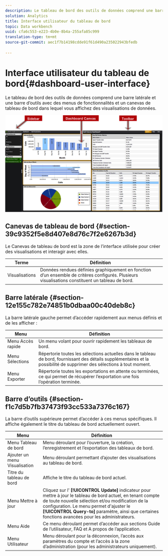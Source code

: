 ```yaml
---
description: Le tableau de bord des outils de données comprend une barre latérale et une barre d’outils avec des menus de fonctionnalités et un canevas de tableau de bord dans lequel vous affichez des visualisations de données.
solution: Analytics
title: Interface utilisateur du tableau de bord
topic: Data workbench
uuid: cfa6c553-e223-4b0e-8b4a-255afa85c999
translation-type: tm+mt
source-git-commit: aec1f7b14198cdde91f61d490a235022943bfedb

---
```



# Interface utilisateur du tableau de bord{#dashboard-user-interface}

Le tableau de bord des outils de données comprend une barre latérale et une barre d’outils avec des menus de fonctionnalités et un canevas de tableau de bord dans lequel vous affichez des visualisations de données.

![](assets/dashboard_ui.png)

## Canevas de tableau de bord {#section-39c9352f5e8d407e8d76c7f2e6267b3d}

Le Canevas de tableau de bord est la zone de l’interface utilisée pour créer des visualisations et interagir avec elles.

| Terme | Définition |
|---|---|
| Visualisations | Données rendues définies graphiquement en fonction d’un ensemble de critères configurés. Plusieurs visualisations constituent un tableau de bord. |

## Barre latérale {#section-12e155c782e74851b0dbaa00c40deb8c}

La barre latérale gauche permet d’accéder rapidement aux menus définis et de les afficher :

| Menu | Définition |
|---|---|
| Menu Accès rapide | Un menu volant pour ouvrir rapidement les tableaux de bord. |
| Menu Sélections | Répertorie toutes les sélections actuelles dans le tableau de bord, fournissant des détails supplémentaires et la possibilité de supprimer des sélections à tout moment. |
| Menu Exporter | Répertorie toutes les exportations en attente ou terminées, ce qui permet de récupérer l’exportation une fois l’opération terminée. |

## Barre d’outils {#section-f1c7d5b7fb37473f93cc533a7376c167}

La barre d’outils supérieure permet d’accéder à ces menus spécifiques. Il affiche également le titre du tableau de bord actuellement ouvert.

| Menu | Définition |
|---|---|
| Menu Tableau de bord | Menu déroulant pour l’ouverture, la création, l’enregistrement et l’exportation des tableaux de bord. |
| Ajouter un menu Visualisation | Menu déroulant permettant d’ajouter des visualisations au tableau de bord. |
| Titre du tableau de bord | Affiche le titre du tableau de bord actuel. |
| Menu Mettre à jour | Cliquez sur l&#39; **[!UICONTROL Update]** indicateur pour mettre à jour le tableau de bord actuel, en tenant compte de toute nouvelle sélection et/ou modification de la configuration. Le menu permet d&#39;ajuster le **[!UICONTROL Query-to]** paramètre, ainsi que certaines fonctions avancées pour les administrateurs. |
| Menu Aide | Ce menu déroulant permet d’accéder aux sections Guide de l’utilisateur, FAQ et A propos de l’application. |
| Menu Utilisateur | Menu déroulant pour la déconnexion, l’accès aux paramètres du compte et l’accès à la zone d’administration (pour les administrateurs uniquement). |

